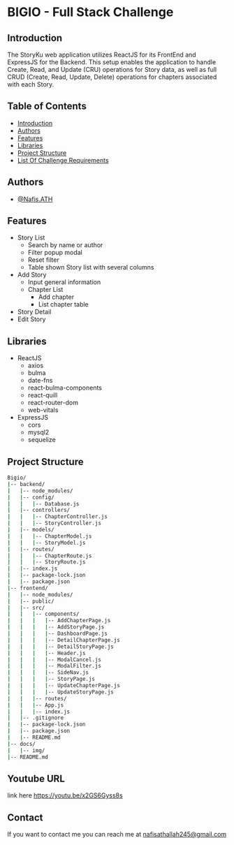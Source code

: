 # BIGIO - Full Stack Challenge

## Introduction

The StoryKu web application utilizes ReactJS for its FrontEnd and ExpressJS for the Backend. This setup enables the application to handle Create, Read, and Update (CRU) operations for Story data, as well as full CRUD (Create, Read, Update, Delete) operations for chapters associated with each Story.

## Table of Contents

- [Introduction](#introduction)
- [Authors](#authors)
- [Features](#features)
- [Libraries](#libraries)
- [Project Structure](#project-structure)
- [List Of Challenge Requirements](#list-of-challenge-requirements)

## Authors

- [@Nafis.ATH](https://github.com/NFS2245)

## Features

- Story List
  - Search by name or author
  - Filter popup modal
  - Reset filter
  - Table shown Story list with several columns
- Add Story
  - Input general information
  - Chapter List
    - Add chapter
    - List chapter table
- Story Detail
- Edit Story

## Libraries

- ReactJS
  - axios
  - bulma
  - date-fns
  - react-bulma-components
  - react-quill
  - react-router-dom
  - web-vitals
- ExpressJS
  - cors
  - mysql2
  - sequelize

## Project Structure

```bash
Bigio/
|-- backend/
|   |-- node_modules/
|   |-- config/
|   |   |-- Database.js
|   |-- controllers/
|   |   |-- ChapterController.js
|   |   |-- StoryController.js
|   |-- models/
|   |   |-- ChapterModel.js
|   |   |-- StoryModel.js
|   |-- routes/
|   |   |-- ChapterRoute.js
|   |   |-- StoryRoute.js
|   |-- index.js
|   |-- package-lock.json
|   |-- package.json
|-- frontend/
|   |-- node_modules/
|   |-- public/
|   |-- src/
|   |   |-- components/
|   |   |   |-- AddChapterPage.js
|   |   |   |-- AddStoryPage.js
|   |   |   |-- DashboardPage.js
|   |   |   |-- DetailChapterPage.js
|   |   |   |-- DetailStoryPage.js
|   |   |   |-- Header.js
|   |   |   |-- ModalCancel.js
|   |   |   |-- ModalFilter.js
|   |   |   |-- SideNav.js
|   |   |   |-- StoryPage.js
|   |   |   |-- UpdateChapterPage.js
|   |   |   |-- UpdateStoryPage.js
|   |   |-- routes/
|   |   |-- App.js
|   |   |-- index.js
|   |-- .gitignore
|   |-- package-lock.json
|   |-- package.json
|   |-- README.md
|-- docs/
|   |-- img/
|-- README.md
```

## Youtube URL

link here https://youtu.be/x2GS6Gyss8s

## Contact

If you want to contact me you can reach me at nafisathallah245@gmail.com
